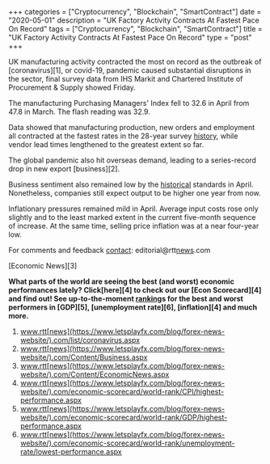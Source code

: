 +++
categories = ["Cryptocurrency", "Blockchain", "SmartContract"]
date = "2020-05-01"
description = "UK Factory Activity Contracts At Fastest Pace On Record"
tags = ["Cryptocurrency", "Blockchain", "SmartContract"]
title = "UK Factory Activity Contracts At Fastest Pace On Record"
type = "post"
+++

UK manufacturing activity contracted the most on record as the outbreak
of [coronavirus][1], or covid-19, pandemic caused substantial
disruptions in the sector, final survey data from IHS Markit and
Chartered Institute of Procurement & Supply showed Friday.

The manufacturing Purchasing Managers' Index fell to 32.6 in April from
47.8 in March. The flash reading was 32.9.

Data showed that manufacturing production, new orders and employment all
contracted at the fastest rates in the 28-year survey [history](https://www.fixpro.org/post/chargeless-historical-data-api-backtesting/), while
vendor lead times lengthened to the greatest extent so far.

The global pandemic also hit overseas demand, leading to a series-record
drop in new export [business][2].

Business sentiment also remained low by the [historical](https://www.fintechee.com/services/historical-data-for-forex/) standards in
April. Nonetheless, companies still expect output to be higher one year
from now.

Inflationary pressures remained mild in April. Average input costs rose
only slightly and to the least marked extent in the current five-month
sequence of increase. At the same time, selling price inflation was at a
near four-year low.

For comments and feedback [contact](https://www.playgroundfx.com/contact/): editorial@rtt[news](https://www.letsplayfx.com/blog/forex-news-website/).com

[Economic News][3]

 **What parts of the world are seeing the best (and worst) economic
performances lately? Click[here][4] to check out our [Econ Scorecard][4]
and find out! See up-to-the-moment [ranking](https://www.playgroundfx.com/blog/crypto-exchange-ranking/)s for the best and worst
performers in [GDP][5], [unemployment rate][6], [inflation][4] and much
more.**

   1. www.rtt[news](https://www.letsplayfx.com/blog/forex-news-website/).com/list/coronavirus.aspx
   2. www.rtt[news](https://www.letsplayfx.com/blog/forex-news-website/).com/Content/Business.aspx
   3. www.rtt[news](https://www.letsplayfx.com/blog/forex-news-website/).com/Content/EconomicNews.aspx
   4. www.rtt[news](https://www.letsplayfx.com/blog/forex-news-website/).com/economic-scorecard/world-rank/CPI/highest-performance.aspx
   5. www.rtt[news](https://www.letsplayfx.com/blog/forex-news-website/).com/economic-scorecard/world-rank/GDP/highest-performance.aspx
   6. www.rtt[news](https://www.letsplayfx.com/blog/forex-news-website/).com/economic-scorecard/world-rank/unemployment-rate/lowest-performance.aspx